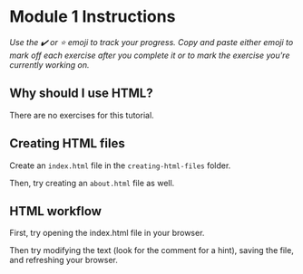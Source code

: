 # Module 1 Instructions

*Use the ✔️ or ⭐️ emoji to track your progress. Copy and paste either emoji to mark off each exercise after you complete it or to mark the exercise you're currently working on.*


## Why should I use HTML?
There are no exercises for this tutorial.


## Creating HTML files
Create an `index.html` file in the `creating-html-files` folder.

Then, try creating an `about.html` file as well.


## HTML workflow
First, try opening the index.html file in your browser.

Then try modifying the text (look for the comment for a hint), saving the file, and refreshing your browser.
